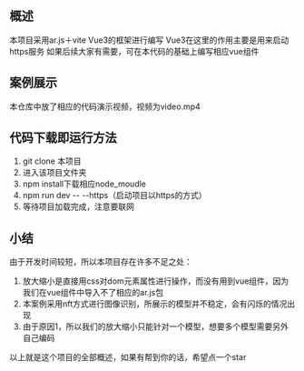 ## 概述
本项目采用ar.js＋vite Vue3的框架进行编写
Vue3在这里的作用主要是用来启动https服务
如果后续大家有需要，可在本代码的基础上编写相应vue组件

## 案例展示
本仓库中放了相应的代码演示视频，视频为video.mp4

## 代码下载即运行方法
1. git clone 本项目
2. 进入该项目文件夹
3. npm install下载相应node_moudle
4. npm run dev -- --https（启动项目以https的方式）
5. 等待项目加载完成，注意要联网

## 小结
由于开发时间较短，所以本项目存在许多不足之处：

1. 放大缩小是直接用css对dom元素属性进行操作，而没有用到vue组件，因为我们在vue组件中导入不了相应的ar.js包
2. 本案例采用nft方式进行图像识别，所展示的模型并不稳定，会有闪烁的情况出现
3. 由于原因1，所以我们的放大缩小只能针对一个模型，想要多个模型需要另外自己编码

以上就是这个项目的全部概述，如果有帮到你的话，希望点一个star

